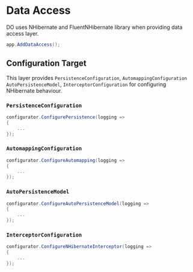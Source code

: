 # Data Access

DO uses NHibernate and FluentNHibernate library when providing data access
layer.

```csharp
app.AddDataAccess();
```

## Configuration Target

This layer provides `PersistenceConfiguration`, `AutomappingConfiguration`
`AutoPersistenceModel`, `InterceptorConfiguration` for configuring
NHibernate behaviour.

### `PersistenceConfiguration`

```csharp
configurator.ConfigurePersistence(logging =>
{
    ...
});
```

### `AutomappingConfiguration`

```csharp
configurator.ConfigureAutomapping(logging =>
{
    ...
});
```

### `AutoPersistenceModel`

```csharp
configurator.ConfigureAutoPersistenceModel(logging =>
{
    ...
});
```

### `InterceptorConfiguration`

```csharp
configurator.ConfigureNHibernateInterceptor(logging =>
{
    ...
});
```